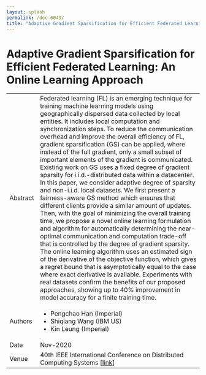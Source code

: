 ```yaml
---
layout: splash
permalink: /doc-6049/
title: "Adaptive Gradient Sparsification for Efficient Federated Learning: An Online Learning Approach"
---
```


# Adaptive Gradient Sparsification for Efficient Federated Learning: An Online Learning Approach

<table>
    <tbody>
    <tr>
        <td>Abstract</td>
        <td>Federated learning (FL) is an emerging technique for training machine learning models using geographically dispersed data collected by local entities. It includes local computation and synchronization steps. To reduce the communication overhead and improve the overall efficiency of FL, gradient sparsification (GS) can be applied, where instead of the full gradient, only a small subset of important elements of the gradient is communicated. Existing work on GS uses a fixed degree of gradient sparsity for i.i.d.-distributed data within a datacenter. In this paper, we consider adaptive degree of sparsity and non-i.i.d. local datasets. We first present a fairness-aware GS method which ensures that different clients provide a similar amount of updates. Then, with the goal of minimizing the overall training time, we propose a novel online learning formulation and algorithm for automatically determining the near-optimal communication and computation trade-off that is controlled by the degree of gradient sparsity. The online learning algorithm uses an estimated sign of the derivative of the objective function, which gives a regret bound that is asymptotically equal to the case where exact derivative is available. Experiments with real datasets confirm the benefits of our proposed approaches, showing up to 40% improvement in model accuracy for a finite training time.</td>
    </tr>
    <tr>
        <td>Authors</td>
        <td>
            <ul>
                <li>Pengchao Han (Imperial)</li>
                <li>Shiqiang Wang (IBM US)</li>
                <li>Kin Leung (Imperial)</li>
            </ul>
        </td>
    </tr>
    <tr>
        <td>Date</td>
        <td>Nov-2020</td>
    </tr>
    <tr>
        <td>Venue</td>
        <td>40th IEEE International Conference on Distributed Computing Systems [<a href="https://arxiv.org/pdf/2001.04756.pdf">link</a>]</td>
    </tr>
    </tbody>
</table>

